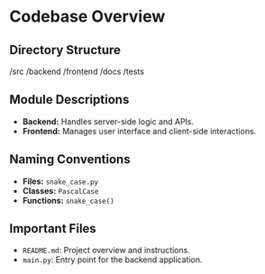 # Codebase Overview

## Directory Structure
/src /backend /frontend /docs /tests

## Module Descriptions
- **Backend:** Handles server-side logic and APIs.
- **Frontend:** Manages user interface and client-side interactions.

## Naming Conventions
- **Files:** `snake_case.py`
- **Classes:** `PascalCase`
- **Functions:** `snake_case()`

## Important Files
- `README.md`: Project overview and instructions.
- `main.py`: Entry point for the backend application.